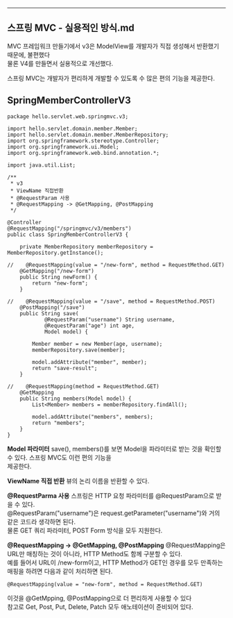 ***
## 스프링 MVC - 실용적인 방식.md
MVC 프레임워크 만들기에서 v3은 ModelView를 개발자가 직접 생성해서 반환했기 때문에, 불편했다 </br>
물론 V4를 만들면서 실용적으로 개선했다.

스프링 MVC는 개발자가 편리하게 개발할 수 있도록 수 많은 편의 기능을 제공한다.</br>

## SpringMemberControllerV3
```
package hello.servlet.web.springmvc.v3;

import hello.servlet.domain.member.Member;
import hello.servlet.domain.member.MemberRepository;
import org.springframework.stereotype.Controller;
import org.springframework.ui.Model;
import org.springframework.web.bind.annotation.*;

import java.util.List;

/**
 * v3
 * ViewName 직접반환
 * @RequestParam 사용
 * @RequestMapping -> @GetMapping, @PostMapping
 */

@Controller
@RequestMapping("/springmvc/v3/members")
public class SpringMemberControllerV3 {

    private MemberRepository memberRepository = MemberRepository.getInstance();

//    @RequestMapping(value = "/new-form", method = RequestMethod.GET)
    @GetMapping("/new-form")
    public String newForm() {
        return "new-form";
    }

//    @RequestMapping(value = "/save", method = RequestMethod.POST)
    @PostMapping("/save")
    public String save(
            @RequestParam("username") String username,
            @RequestParam("age") int age,
            Model model) {

        Member member = new Member(age, username);
        memberRepository.save(member);

        model.addAttribute("member", member);
        return "save-result";
    }

//    @RequestMapping(method = RequestMethod.GET)
    @GetMapping
    public String members(Model model) {
        List<Member> members = memberRepository.findAll();

        model.addAttribute("members", members);
        return "members";
    }
}
```
**Model 파라미터**
save(), members()를 보면 Model을 파라미터로 받는 것을 확인할 수 있다. 스프링 MVC도 이런 편의 기능을 </br>
제공한다.

**ViewName 직접 반환**
뷰의 논리 이름을 반환할 수 있다.

**@RequestParma 사용**
스프링은 HTTP 요청 파라미터를 @RequestParam으로 받을 수 있다.</br>
@RequestParam("username")은 request.getParameter("username")와 거의 같은 코드라 생각하면 된다.</br>
물론 GET 쿼리 파라미터, POST Form 방식을 모두 지원한다.

**@RequestMapping -> @GetMapping, @PostMapping**
@RequestMapping은 URL만 매칭하는 것이 아니라, HTTP Method도 함께 구분할 수 있다.</br>
예를 들어서 URL이 /new-form이고, HTTP Method가 GET인 경우를 모두 만족하는 매핑을 하려면 다음과 같이 처리하면 된다.</br>
```
@RequestMapping(value = "new-form", method = RequestMethod.GET)
```
이것을 @GetMpping, @PostMapping으로 더 편리하게 사용할 수 있다 </br>
참고로 Get, Post, Put, Delete, Patch 모두 애노테이션이 준비되어 있다.

